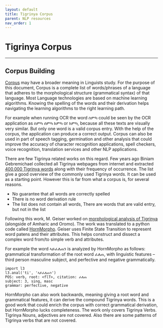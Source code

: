 ```yaml
---
layout: default
title: Tigrinya Corpus
parent: NLP resources
nav_order: 1
---
```

# Tigrinya Corpus
---
## Corpus Building

[Corpus](https://en.wikipedia.org/wiki/Corpus_linguistics) may have a broader meaning in Linguists study. For the purpose of
this document, Corpus is a complete list of words/phrases of a language that adheres to the morphological structure
(grammatical syntax) of that language.  Most Language technologies are based on machine learning algorithms.
Knowing the spelling of the words and their derivation helps navigating the learning algorithms to the right learning path.

For example when running OCR the word ስምካ could be seen by the OCR application as ስምካ ሰምካ ከምካ or ክምካ, because all these
texts are visually very similar. But only one word is a valid corpus entry. With the help of the corpus,
the application can produce a correct output. Corpus can also be used in part of speech tagging, germination
and other analysis that could improve the accuracy of character recognition applications, spell checkers, voice recognition, translation services and other NLP applications.

There are few Tigrinya related works on this regard. Few years ago Biniam Gebremichael collected all Tigrinya webpages from
internet and extracted [400,000 Tigrinya words](http://www.cs.ru.nl/~biniam/geez/crawl.php) along with
their frequency of occurrence. The list give a good overview of the commonly used Tigrinya words.
It can be used as a starting point. However this is far from what a corpus is, for several reasons.

* No guarantee that all words are correctly spelled
* There is no word derivation rule
* The list does not contain all words, There are words that are valid entry, but not in the list

Following this work, M. Geiser worked on [morphological analysis of Tigrinya](http://homes.sice.indiana.edu/gasser/L3/horn2.2.pdf) (alongside of Amharic and Oromo). The work was translated to a python code called [HornMorpho](https://github.com/fgaim/HornMorpho). Geiser uses Finite State Transition to represent word patens and their attributes. This helps construct and dissect a complex word from/to simple verb and attributes.

For example the word ኣይፈለጠን is analyzed by HornMorpho as follows: grammatical transformation of the root word ፈለጠ, with linguistic features – third person masculine subject, and perfective and negative grammatically.

```
import l3
l3.anal('ti', 'ኣይፈለጠን')
POS: verb, root: <flT>, citation: ፈለጠ
subject: 3, sing, masc
grammar: perfective, negative
```

HornMorpho can also work backwards, meaning giving a root word and grammatical features, it can derive the compound Tigrinya words. This is a good work that could enrich the corpus with correct grammatical derivation, but HornMorpho lucks completeness. The work only covers Tigrinya Verbs. Tigrinya Nouns, adjectives are not covered. Also there are some patterns of Tigrinya verbs that are not covered.
